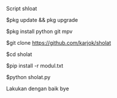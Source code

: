 Script shloat

$pkg update && pkg upgrade 

$pkg install python git mpv

$git clone https://github.com/karjok/sholat
 
$cd sholat

$pip install -r modul.txt

$python sholat.py

Lakukan dengan baik bye

